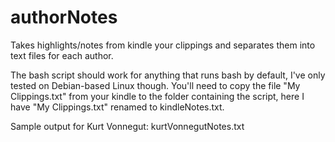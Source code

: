 # authorNotes
Takes highlights/notes from kindle your clippings and separates them into text files for each author.

The bash script should work for anything that runs bash by default, I've only tested on Debian-based Linux though.
You'll need to copy the file "My Clippings.txt" from your kindle to the folder containing the script, here I have "My Clippings.txt" renamed to kindleNotes.txt.

Sample output for Kurt Vonnegut: kurtVonnegutNotes.txt
